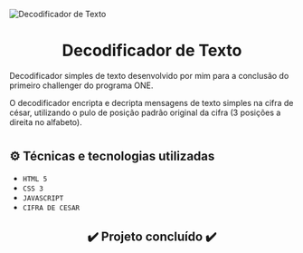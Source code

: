 ![Decodificador de Texto](https://github.com/KelvinPS/Decodificador-de-texto/assets/157416931/33e4f64d-50c4-4476-a664-31bd39083792)
<h1 align="center"> Decodificador de Texto</h1>
Decodificador simples de texto desenvolvido por mim para a conclusão do primeiro challenger do programa ONE.

O decodificador encripta e decripta mensagens de texto simples na cifra de césar, utilizando o pulo de posição padrão original da cifra (3 posições a direita no alfabeto). 

# <h2>⚙️ Técnicas e tecnologias utilizadas</h2>
- `HTML 5`
- `CSS 3`
- `JAVASCRIPT`
- `CIFRA DE CESAR`

<h2 align="center">✔️ Projeto concluído ✔️</h2>
